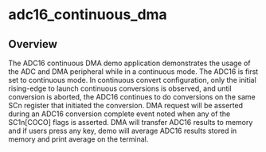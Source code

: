 # adc16_continuous_dma

## Overview
The ADC16 continuous DMA demo application demonstrates the usage of the ADC and DMA peripheral while in a continuous mode. The
ADC16 is first set to continuous mode. In continuous convert configuration, only the initial rising-edge to launch continuous conversions is
observed, and until conversion is aborted, the ADC16 continues to do conversions on the same SCn register that initiated the conversion. 
DMA request will be asserted during an ADC16 conversion complete event noted when any of the SC1n[COCO] flags is asserted. DMA will transfer
ADC16 results to memory and if users press any key, demo will average ADC16 results stored in memory and print average on the terminal.  